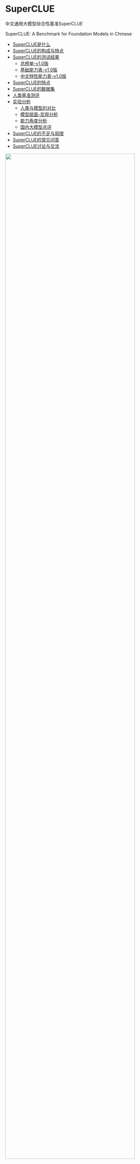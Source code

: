 # SuperCLUE
中文通用大模型综合性基准SuperCLUE

SuperCLUE: A Benchmark for Foundation Models in Chinese


- [SuperCLUE是什么](#SuperCLUE是什么)
- [SuperCLUE的构成与特点](#SuperCLUE的构成与特点)
- [SuperCLUE的测试结果](#SuperCLUE的测试结果)
     - [总榜单-v1.0版](#总榜单-v10版)
     - [基础能力表-v1.0版](#基础能力表-v10版)
     - [中文特性能力表-v1.0版](#中文特性能力表-v10版)
- [SuperCLUE的特点](#SuperCLUE的特点)
- [SuperCLUE的数据集](#SuperCLUE的数据集)
- [人类基准测评](#人类基准测评)
- [实验分析](#实验分析)
     - [人类与模型的对比](#人类与模型的对比)
     - [模型层面-宏观分析](#模型层面-宏观分析)
     - [能力角度分析](#能力角度分析) 
     - [国内大模型点评](#国内大模型点评) 
- [SuperCLUE的不足与局限](#SuperCLUE的不足与局限)
- [SuperCLUE的常见问答](#SuperCLUE的常见问答)
- [SuperCLUE讨论与交流](#SuperCLUE讨论与交流)

<img src="https://github.com/CLUEbenchmark/SuperCLUE/blob/main/resources/superclue.jpeg"  width="90%" height="90%"></img>

SuperCLUE基准计划按照月度进行更新，纳入更多可用中文大模型，欢迎联系与交流；数据集和进一步信息计划在下一次更新时公开，敬请期待。
##### 新增2023-5-31
<a href='https://www.SuperCLUEAI.com'>中文通用大模型匿名对战评价基准，SuperCLUE琅琊榜</a>

##### 更新 
    更新 Update（2023-06-19）
    SuperCLUE中文大模型排行榜(2023年6月) 
    
    更新 Update（2023-05-30）
    添加RWKV-7B,IDEA-姜子牙-13B,西湖大模型v2       
    
    更新 Update（2023-05-21）
    添加360智脑
    
    更新 Update（2023-05-12）
    添加Claude: OpenAI最强竞争对手Anthropic的Claude取得了与ChatGPT3.5一致的效果
    添加ChatGLM-130B: 相比ChatGLM-6B效果大幅提升（+7.35），处于国内较好水平

## SuperCLUE是什么
中文通用大模型基准（SuperCLUE），是针对中文可用的通用大模型的一个测评基准。

它主要回答的问题是：在当前通用大模型大力发展的背景下，中文大模型的效果情况，包括但不限于"这些模型不同任务的效果情况"、"相较于国际上的代表性模型做到了什么程度"、
"这些模型与人类的效果对比如何"。

它尝试在一系列国内外代表性的模型上使用多个维度能力进行测试。SuperCLUE是中文语言理解测评基准（CLUE）在通用人工智能时代的进一步发展。

<img src="https://github.com/CLUEbenchmark/SuperCLUE/blob/main/resources/superclue_202306.jpeg"  width="100%" height="100%"></img>

## SuperCLUE的构成与特点
着眼于综合评价大模型的能力，使其能全面地测试大模型的效果，又能考察模型在中文特有任务上的理解和积累。我们对能力进行了划分，
SuperCLUE从三个不同的维度评价模型的能力：基础能力、专业能力和中文特性能力。

#### 基础能力:

包括了常见的有代表性的模型能力，如语义理解、对话、逻辑推理、角色模拟、代码、生成与创作等10项能力。

#### 专业能力:

包括了中学、大学与专业考试，涵盖了从数学、物理、地理到社会科学等50多项能力。

#### 中文特性能力:

针对有中文特点的任务，包括了中文成语、诗歌、文学、字形等10项多种能力。



## SuperCLUE的测试结果
四个表格：汇总表、基础能力表、专业能力表、中文特性能力表

#####  排行榜会定期更新           数据来源: www.CLUEbenchmarks.com              

#### SuperCLUE中文大模型排行榜(2023年6月)

| 排名 | 模型 | 机构 | 平均 | 基础能力 | 中文特性 | 学术专业 |
|:---:|:---:|:---:|:---:|:---:|:---:|:---:|
| 🧝 | 人类 | CLUE | 93.09 | 92.11 | 94.06 | -- |
| 🏅 | <a href='https://openai.com/'>GPT-4</a>| OpenAI | 78.76 | 82.13 | 83.81 | 70.35 |
| 🥈 | <a href='https://openai.com/'>gpt-3.5-turbo</a> | OpenAI | 67.98 | 75.44 | 74.14 | 54.37 |
| 🥉 | <a href='https://ai.360.cn'>360智脑</a>| 360 | 63.53 | 71.68 | 73.04 | 45.87 |
| 4 | <a href='https://yiyan.baidu.com/welcome'>文心一言</a> | 百度 | 62.85 | 70.64 | 71.72 | 46.18 |
| 5 | <a href='https://www.anthropic.com/'>Claude-instant </a> | Authropic | 60.38 | 68.74 | 60.73 | 51.67 |
| 6 | <a href='https://xinghuo.xfyun.cn/'>讯飞星火</a> | 科大讯飞 | 59.80 | 69.92 | 67.18 | 42.29 |
| 7 | <a href='https://api.minimax.chat/'>MiniMax-abab5</a>| MiniMax | 58.19 | 63.15 | 69.38 | 42.05 |
| 8 | <a href='https://chatglm.cn'>ChatGLM-130B</a> | 清华大学&智谱AI | 51.53 | 53.62 | 64.25 | 36.73 |
| 9 | <a href='https://github.com/LianjiaTech/BELLE'>BELLE-13B</a> | 链家 | 50.65 | 60.68 | 52.97 | 38.31 |
| 10 | <a href='https://huggingface.co/IDEA-CCNL/Ziya-LLaMA-13B-v1.1'>IDEA-姜子牙-13B</a>|深圳IDEA研究院| 48.67 | 59.12 | 51.36 | 35.53 |
| 11 | <a href='https://github.com/THUDM/ChatGLM-6B'>ChatGLM-6B</a> | 清华大学&智谱AI | 48.56 | 54.69 | 56.26 | 34.74 |
| 12 | <a href='https://github.com/baichuan-inc/baichuan-7B'>baichuan-7B</a> | 百川智能 | 48.18 | 54.06 | 55.16 | 35.32 |
| 13 | <a href='https://huggingface.co/FreedomIntelligence/phoenix-inst-chat-7b'>phoenix-7B</a> | 香港中文大学 | 43.60 | 50.97 | 46.29 | 33.55 |
| 14 | <a href='https://github.com/OpenLMLab/MOSS'>MOSS-16B</a> | 复旦大学 | 38.56 | 44.64 | 40.37 | 30.68 |
| 15 | <a href='https://github.com/lm-sys/FastChat'>Vicuna-13B</a> | UC伯克利 | 29.15 | 36.74 | 27.17 | 23.54 |
| 16 | <a href='https://github.com/BlinkDL/ChatRWKV'>RWKV-Raven-7B</a> | RWKV基金会 | 24.83 | 26.21 | 23.66 | 24.60 |
| 17 | <a href='https://model.baai.ac.cn/model-detail/100098'>Aquila-7B</a> | 智源研究院 | 23.71 | 22.55 | 25.84 | 22.73 |



#### 2023年6月SuperCLUE基础能力榜单


| 排名 | 模型 | 平均分 | 语义理解 | 闲聊 | 上下文对话 | 角色扮演 | 百科与知识 | 生成与创作 | 代码 | 逻辑与推理 | 计算 | 安全 |
|:---:|:-----:|:-----:|:-------:|:---:|:-------:|:-----:|:-------:|:-------:|:---:|:-------:|:---:|:---:|
| 🧝 | 人类 | 	92.11 | 	90.91 | 	95.37 | 	91.28 | 	92.44 | 	97.81 | 	86.27 | 	86.28 | 	90.24 | 	95.82	|  94.69 | 
| 🏅 | GPT-4 | 82.13 | 92.93 | 93.00 | 86.36 | 84.83 | 92.11 | 79.41 | 71.84 | 68.09 | 60.00 | 90.35 |
| 🥈 | gpt-3.5-turbo | 75.44 | 87.88 | 92.00 | 80.91 | 86.90 | 92.98 | 75.49 | 62.14 | 41.49 | 37.27 | 89.47 |
| 🥉 | 360智脑 | 71.68 | 88.89 | 91.00 | 86.36 | 79.31 | 88.60 | 66.67 | 43.69 | 36.17 | 46.36 | 82.46 |
| 4 | 文心一言 | 70.64 | 80.61 | 81.00 | 74.55 | 76.55 | 82.46 | 70.59 | 52.43 | 52.13 | 53.64 | 78.07 |
| 5 | 讯飞星火 | 69.92 | 74.75 | 83.00 | 74.55 | 73.10 | 78.07 | 65.31 | 38.84 | 59.57 | 67.27 | 80.70 |
| 6 | Claude-instant | 68.74 | 76.77 | 87.00 | 77.27 | 77.93 | 81.58 | 64.71 | 48.54 | 42.55 | 43.64 | 80.70 |
| 7 | MiniMax-abab5 | 63.15 | 74.75 | 85.00 | 73.64 | 77.24 | 80.70 | 64.71 | 33.98 | 25.53 | 30.00 | 76.32 |
| 8 | BELLE-13B | 60.68 | 77.78 | 82.00 | 70.91 | 71.03 | 75.44 | 53.92 | 36.89 | 32.98 | 32.73 | 66.67 |
| 9 | IDEA-姜子牙-13B | 59.12 | 74.75 | 77.00 | 72.73 | 68.28 | 67.54 | 63.73 | 29.13 | 34.04 | 31.82 | 66.67 |
| 10 | ChatGLM-6B | 54.69 | 71.72 | 73.20 | 55.45 | 73.79 | 64.91 | 53.92 | 25.24 | 30.85 | 22.73 | 66.67 |
| 11 | baichuan-7B | 54.06 | 71.43 | 71.00 | 63.64 | 61.97 | 57.52 | 46.88 | 34.21 | 34.78 | 28.30 | 60.53 |
| 12 | ChatGLM-130B | 53.62 | 35.35 | 75.00 | 78.18 | 73.79 | 77.19 | 62.75 | 33.01 | 30.85 | 26.36 | 33.33 |
| 13 | phoenix-7B | 50.97 | 70.71 | 68.00 | 54.55 | 60.69 | 63.16 | 42.16 | 35.64 | 23.40 | 25.93 | 58.77 |
| 14 | MOSS-16B | 44.64 | 67.68 | 56.00 | 46.36 | 56.55 | 38.60 | 55.88 | 26.21 | 31.91 | 21.82 | 42.98 |
| 15 | Vicuna-13B | 36.74 | 35.42 | 43.00 | 40.91 | 45.52 | 24.56 | 30.39 | 38.61 | 38.30 | 32.73 | 35.96 |
| 16 | RWKV-Raven-7B | 26.21 | 20.20 | 29.00 | 17.27 | 28.97 | 24.56 | 24.51 | 31.07 | 30.85 | 26.36 | 28.95 |
| 17 | Aquila-7B | 22.55 | 27.27 | 24.00 | 22.73 | 22.07 | 28.07 | 22.55 | 19.42 | 17.02 | 15.45 | 26.32 |

  
     指标为：Accuracy。数据表比较大，表格请往后啦。         

#### 2023年6月SuperCLUE中文特性榜单

| 排名 | 模型 | 平均分 | 字形和拼音 | 字义理解 | 句法分析 | 文学 | 诗词 | 成语 | 歇后语和谚语 | 方言 | 对联 | 古文 |
|:---:|:-----:|:-----:|:-------:|:---:|:-------:|:-----:|:-------:|:-------:|:---:|:-------:|:---:|:---:|
| 🧝	|人类	|94.06	|97.89|	94.27	|90.42|	94.28|	95.62|	97.26|	93.02|	92.80|	94.65	|90.35|
| 🏅️ | GPT-4 | 83.81 | 76.87 | 81.31 | 87.10 | 87.41 | 79.86 | 95.95 | 91.43 | 73.85 | 84.29 | 78.87 |
| 🥈 | gpt-3.5-turbo | 74.14 | 64.63 | 71.03 | 75.81 | 82.52 | 69.44 | 90.54 | 80.00 | 58.46 | 80.71 | 66.20 |
| 🥉 | 360智脑 | 73.04 | 46.94 | 73.83 | 66.94 | 88.81 | 75.00 | 93.92 | 84.29 | 52.31 | 77.14 | 69.01 |
| 4 | 文心一言 | 71.72 | 58.50 | 73.83 | 62.90 | 70.63 | 75.00 | 86.49 | 85.00 | 70.00 | 68.57 | 65.49 |
| 5 | MiniMax-abab5 | 69.38 | 44.90 | 73.83 | 66.13 | 81.82 | 72.92 | 89.19 | 85.00 | 56.15 | 56.43 | 66.90 |
| 6 | 讯飞星火 | 67.18 | 50.34 | 73.83 | 66.13 | 74.13 | 54.17 | 86.49 | 85.00 | 50.00 | 70.71 | 61.27 |
| 7 | ChatGLM-130B | 64.25 | 48.30 | 27.10 | 58.87 | 79.72 | 72.22 | 85.14 | 83.57 | 43.08 | 69.29 | 63.38 |
| 8 | Claude-instant  | 60.73 | 44.22 | 68.22 | 67.74 | 60.84 | 52.08 | 79.73 | 72.86 | 46.92 | 58.57 | 57.75 |
| 9 | ChatGLM-6B | 56.26 | 33.33 | 57.01 | 48.39 | 59.44 | 56.25 | 78.38 | 70.00 | 36.92 | 66.43 | 54.23 |
| 10 | baichuan-7B | 55.16 | 31.29 | 57.01 | 55.56 | 62.24 | 56.94 | 81.08 | 73.57 | 30.77 | 52.14 | 49.30 |
| 11 | BELLE-13B | 52.97 | 40.82 | 56.07 | 62.10 | 59.44 | 50.00 | 65.54 | 62.86 | 30.00 | 58.57 | 44.37 |
| 12 | IDEA-姜子牙-13B | 51.36 | 33.33 | 56.07 | 54.03 | 53.85 | 54.17 | 73.65 | 60.71 | 26.92 | 54.29 | 45.77 |
| 13 | phoenix-7B | 46.29 | 30.61 | 61.68 | 37.90 | 56.64 | 44.44 | 67.81 | 51.43 | 26.15 | 43.57 | 43.66 |
| 14 | MOSS-16B | 40.37 | 33.33 | 50.47 | 30.65 | 45.45 | 28.47 | 58.11 | 39.29 | 26.92 | 43.57 | 47.18 |
| 15 | Vicuna-13B | 27.17 | 26.53 | 33.64 | 29.03 | 18.88 | 21.53 | 22.76 | 29.29 | 23.08 | 36.43 | 32.39 |
| 16 | Aquila-7B | 25.84 | 26.53 | 25.23 | 28.23 | 28.57 | 20.14 | 20.95 | 33.57 | 25.38 | 19.29 | 30.99 |
| 17 | RWKV-Raven-7B | 23.66 | 23.81 | 20.56 | 22.58 | 27.27 | 20.42 | 28.38 | 25.71 | 14.06 | 27.86 | 23.94 |
    
     指标为：Accuracy。数据表比较大，表格请往后啦。       
   
 #### 2023年6月SuperCLUE-70亿参数量级榜单
  
 | 排名 | 模型 | 机构 | 平均 | 基础能力 | 中文特性 | 学术专业 |
|:---:|:---:|:---:|:---:|:---:|:---:|:---:|
| 🧝 | 人类 | CLUE | 93.09 | 92.11 | 94.06 | -- |
| 🏅 | ChatGLM-6B | 清华大学&智谱AI | 48.56 | 54.69 | 56.26 | 34.74 |
| 🥈| baichuan-7B | 百川智能 | 48.18 | 54.06 | 55.16 | 35.32 |
| 🥉 | phoenix-7B | 香港中文大学 | 43.60 | 50.97 | 46.29 | 33.55 |
| 4 | RWKV-7B | RWKV基金会 | 24.83 | 26.21 | 23.66 | 24.60 |
| 5 | Aquila-7B | 智源研究院 | 23.71 | 22.55 | 25.84 | 22.73 |
  
 往期榜单，见<a href='./README_2305.md'>2023年5月SuperCLUE中文特性榜单</a>
 
#### SuperCLUE的特点：
1）多个维度能力考察（3大类，70+子能力）：从三个不同角度对中文大模型进行测试，以考察模型的综合能力；并且每一个子能力又含有十项或以上不同的细分能力。

2）自动化测评（一键测评）：通过自动化测评方式以相对客观形式测试不同模型的效果，可以一键对大模型进行测评。

3）广泛的代表性模型（9个模型）：选取了多个国内外有代表性的可用的模型进行测评，以反映国内大模型的发展现状并了解与国际领先模型的差距或相对优劣势。

4）人类基准：在通用人工智能发展的背景下，SuperCLUE也提供了模型相对于人类效果的指标对比。


## SuperCLUE的数据集
1.基础能力（10项能力）：语义理解、生成与创作、闲聊、对话、百科与知识、逻辑与推理、计算能力、代码、角色模拟、安全
    
    示例：
    语义理解：
        两个男人正常交谈，其中一个男人夸赞对方办事能力强，对方回答“哪里，哪里”。这里的“哪里，哪里”是什么意思？
        A. 讲话十分含糊不清。
        B. 要求说出具体的优点。
        C. 表达自己的谦虚。
        D. 挑衅对方。
         
    逻辑与推理：
        小明的妻子生了一对双胞胎。以下哪个推论是正确的？
        A. 小明家里一共有三个孩子。
        B. 小明家里一共有两个孩子。
        C. 小明家里既有男孩子也有女孩子。
        D. 无法确定小明家里孩子的具体情况。
 
     

2.中文特性能力（10项能力）：成语、诗词、文学、字义理解、汉语句法分析、汉字字形和拼音理解、歇后语和谚语、对联、方言、古文
    
    示例：
    成语：
    选出下列句子中成语使用错误的一项
        A. 这个项目时间紧任务重，大家都在马不停蹄地奔波劳碌。
        B. 他常常口是心非，让人难以相信他说的话。
        C. 两人是同学三年，一直保持着良好的关系，相互尊重、相敬如宾。
        D. 当地突发大火，整个村庄都鸡犬不宁，局势十分危急。
     
    文学：
    下列有关名著的表述有误的一项是
        A. 《红楼梦》是中国古代小说中的巅峰之作，以其瑰丽的语言和丰富的人物形象而闻名于世。
        B. 《西游记》是中国古代四大名著之一，讲述了哪吒等人历经九九八十一难，最终取得真经的故事。
        C. 《孔乙己》是鲁迅的代表作之一，以其深刻的社会洞察力和优美的文学风格而广受好评。
        D. 《围城》是钱钟书的代表作之一，以其独特的文学语言和深刻的社会洞察力而成为现代中国文学的经典之作。
         
     
3.专业能力（50+能力）：抽象代数、天文学、临床知识、大学生物学、大学计算机科学、大学数学、高中化学、高中物理、机器学习、营养、专业会计、职业心理学等
    
    示例：
    物理：
    以下物理常识题目，哪一个是错误的?
        A. 在自然环境下，声音在固体中传播速度最快。
        B. 牛顿第一定律：一个物体如果不受力作用，将保持静止或匀速直线运动的状态。
        C. 牛顿第三定律：对于每个作用力，都有一个相等而反向的反作用力。
        D. 声音在空气中的传播速度为1000m/s。
     
    天文学：
    以下天文学常识题目，哪一个是错误的？
        A. 太阳系是指由太阳和围绕着它运行的八大行星、矮行星、卫星、小行星带和彗星组成的一个行星系统。
        B. 卫星是指绕行星或其他天体运动的天体。
        C. 彗星是指太阳系中一种较小的天体，其核心由冰和尘埃组成。
        D. 按一般的天体归类方法，月球属于行星。
    
## SuperCLUE全自动测评过程：
    1、统一prompt：针对每一个题目，构造了统一的prompt供模型和人类使用；
    2、预测：系统使用模型进行预测，要求模型选取ABCD中的某一个选项；
    3、打分：如果模型的回答不是标准的答案，而是一段文字，系统会采取特定的策略自动提取出模型的答案。该策略结合模型的表现进行优化和完善。
      （注：当无法提取有效答案的时候，则表明模型没有按照人类的要求做题，未正确理解指令，则认为模型回答错误。）
       
   由于此次为SuperCLUE首次全自动测评，为了谨慎起见，全部答案事后已由多位人类进行交叉复核，与自动测评结果基本一致。

## 人类基准测评
针对于基础能力和中文特性能力题目，会有三位独立的人类测评员根据题目作答。人类测评结果，采用多数投票方式进行汇总，作为人类基准分数。

## 实验分析

#### 人类与模型的对比

从人类测评角度看，基础能力（98%）+ 中文特性能力（95%），都达到了非常高的水平。除GPT-4外，人类准确率大幅超过了其他的大模型（如在基础能力上超过其他模型20多个百分点）。
 AI虽然进展很快，但人类还是有相对优势的， 比如在计算方面，人类比最强模型GPT-4高出了30个百分点。

   
#### 模型层面-宏观分析

一句话点评：国际先进模型的效果具有较大的领先性；同时国产GPT模型也有不俗的表现，有差距但可追赶。

1）中文大模型的必要性

在国际上效果非常棒的Vicuna-13B模型，在中文领域的效果是众多模型中比较一般的模型（排名靠后）。而国内研发的大模型或在中文任务上进行训练后的模型，都大幅超过了Vicuna-13B的效果，比如星火认知大模型在总分上超过了 Vicuna-13B 20个百分点，并且BELLE-13B（基于LLaMA并在中文上训练和微调过的模型）的总分也超过了 Vicuna-13B 10多个百分点。
    
2）国内大模型与OpenAI GPT之间的差距较大，但在逐渐逼近

 可以看到在本次SuperCLUE上效果最好的国内模型，星火认知大模型，与GPT-4相比有23个百分点的差距，与gpt-3.5-turbo在总分上也有13个百分点的差距。但是我们更应该看到，
 不断涌现和迭代的国内大模型也在逐步地缩小与OpenAI GPT模型模型的差距。
 
3）gpt-3.5-turbo与GPT-4之间也有明显差距

   比如，GPT-4在所有参与测评的模型中是独一档的存在，超过了gpt-3.5-turbo近10个百分点。它在逻辑推理能力、生成与创作能力方面，远远优于其他模型（超过其他模型20个百分点或以上）。
   

#### 能力角度分析

1） 当前模型在基础能力普遍表现不错，但中文特性能力、专业能力还比较差。

   说明当前国内大模型已经有不错的基础（60-70%），但在专业领域、中文任务上表现一般（如30-60%直接），说明在专业领域或中文任务上还需要继续努力，或者说进行针对性的训练。
   
2）当前模型通常在逻辑推理、计算方面能力较差。

  除GPT-4外，其他模型在这两项能力上通常在30-50分之间。

3）角色模拟，AI模型比较擅长。
  这方面可以是非常有用的。可以让AI根据场景和角色设定帮忙人类来完成多种不同的任务，例如市场营销策划、心理咨询、客户服务、到提供创意或想法等。

#### 国内大模型点评

本次测评中，国内大模型中近期发布的360智脑, 星火认知大模型最好、清华&智谱千亿模型ChatGLM-130B效果不错，MiniMax模型也有不错的表现。


## SuperCLUE的不足与局限
1. 基础能力、中文特性能力：虽然每一部分都包含了10类子能力，但这两个能力的总数据量比较少，可能存在需要扩充数据集的问题。
2. 选取模型的不完全：我们测试了9个模型，但还存在着更多的可用中文大模型。需要后续进一步添加并测试；有的模型由于没有广泛对外提供服务，我们没能获取到可用的测试版本。
3. 选取的能力范围：我们尽可能的全面、综合衡量模型的多维度能力，但是可能有一些模型能力没有在我们的考察范围内。后续也存在扩大考察范围的可能。
4. 客观考察的不足：我们以相对客观形式考察模型能力，但一些主观、开放性问题的模型能力的考察可能存在不足。
5. 模型参数：当前大模型发展较快，参数量又有比较大的差异，本次的测评并没有在同一级别的参数量上进行。

## SuperCLUE的常见问答

1. 什么时候会公布评测集和更多细节？

       由于本轮评测尚未结束，数据集和进一步信息计划将在本轮SuperCLUE评测结束后公开，敬请期待。     

2. 测试方法
       
       相同的prompt情况下，让不同的模型对题目进行预测结果，与正确答案进行匹配，计算最终结果，并统计准确率（ACC）。
       计算正确答案：根据模型预测结果，系统会提取答案，并计算题目的分数；为稳妥起见，人工会符合每一个模型的预测结果及其答案。

3. 为什么人工测评的成绩这么高? 人类测评员是什么水平？
       
       当前报告的人类测评的分数是采取开卷考试形式的进行的。即由每一个题目3个人类测评员进行开卷考试，最后结果进行多数投票后获得。
       我们也会添加采取闭卷形式的人类分数。
       
       人类测评员是高年级本科生、研究生水平。

       

## SuperCLUE讨论与交流

SuperCLUE榜单大模型评测申请：https://wj.qq.com/s2/12305633/a73d/

模型内测需求收集：https://wj.qq.com/s2/12307825/2ae0/



<p float="left">   
  <img src="https://github.com/CLUEbenchmark/SuperCLUE/blob/main/resources/superclue_x1.jpeg"  width="30%" height="30%"></img>
  <img src="https://github.com/CLUEbenchmark/SuperCLUE/blob/main/resources/brightmart_s.jpeg"  width="30%" height="30%"></img>
</p> 

 
<a href="https://discord.gg/GPHv9BfNUD" target="__blank">Discord SuperCLUE交流群</a>

## 引用

如果使用本项目的，请引用本项目。

    @misc{SuperCLUE,
      author = {Liang Xu, Xuanwei Zhang, Kangkang Zhao, Lei Zhu and others from SuperCLUE team},
      title = {SuperCLUE: A Benchmark for Foundation Models in Chinese},
      year = {2023},
      publisher = {GitHub},
      journal = {GitHub repository},
      howpublished = {\url{https://github.com/CLUEbench/SuperCLUE}},
    }

